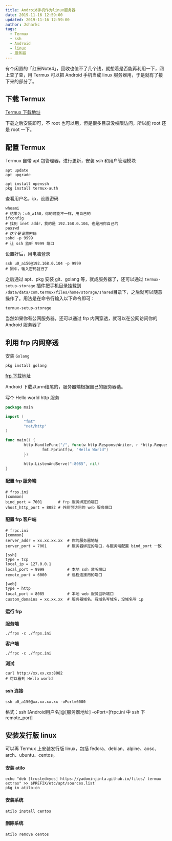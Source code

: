 ```yaml
---
title: Android手机作为linux服务器
date: 2019-11-16 12:59:00
updated: 2019-11-16 12:59:00
author: Jsharkc
tags: 
  - Termux
  - ssh
  - Android
  - linux
  - 服务器
---
```


有个闲置的「红米Note4」，回收也值不了几个钱，就想着是否能再利用一下，网上查了查，用 Termux 可以把 Android 手机当成 linux 服务器用，于是就有了接下来的部分了。

## 下载 Termux

[Termux 下载地址](https://www.coolapk.com/apk/com.termux)

下载之后安装即可，不 root 也可以用，但是很多目录没权限访问，所以能 root 还是 root 一下。

## 配置 Termux

Termux 自带 apt 包管理器，进行更新，安装 ssh 和用户管理模块

```shell
apt update
apt upgrade

apt install openssh
pkg install termux-auth
```

查看用户名，ip，设置密码

```
whoami
# 结果为：u0_a150，你的可能不一样，用自己的
ifconfig
# 找到 inet addr，我的是 192.168.0.104，也是用你自己的
passwd
# 这个是设置密码
sshd -p 9999
# 让 ssh 监听 9999 端口
```

设置好后，用电脑登录

```
ssh u0_a150@192.168.0.104 -p 9999
# 回车，输入密码就行了
```

之后通过 apt、pkg 安装 git、golang 等，就成服务器了，还可以通过 `termux-setup-storage` 插件把手机目录挂载到 `/data/data/com.termux/files/home/storage/shared`目录下，之后就可以随意操作了。用法是在命令行输入以下命令即可：

```
termux-setup-storage
```

当然如果你有公网服务器，还可以通过 frp 内网穿透，就可以在公网访问你的 Android 服务器了

## 利用 frp 内网穿透

安装 `Golang`

```shell
pkg install golang
```

[frp 下载地址](https://github.com/fatedier/frp/releases)

Android 下载以arm结尾的，服务器端根据自己的服务器选。

写个 Hello world http 服务

```go
package main

import (
        "fmt"
        "net/http"
)

func main() {
        http.HandleFunc("/", func(w http.ResponseWriter, r *http.Request) {
                fmt.Fprintf(w, "Hello World")
        })

        http.ListenAndServe(":8085", nil)
}
```

#### 配置 frp 服务端

```
# frps.ini
[common]
bind_port = 7001       # frp 服务绑定的端口
vhost_http_port = 8082 # 外网可访问的 web 服务端口
```

#### 配置 frp 客户端

```
# frpc.ini
[common]
server_addr = xx.xx.xx.xx  # 你的服务器地址
server_port = 7001         # 服务器绑定的端口，与服务端配置 bind_port 一致

[ssh]
type = tcp
local_ip = 127.0.0.1
local_port = 9999          # 本地 ssh 监听端口
remote_port = 6000         # 远程连接用的端口

[web]
type = http
local_port = 8085          # 本地 web 服务监听端口
custom_domains = xx.xx.xx  # 服务器域名，有域名写域名，没域名写 ip
```

#### 运行 frp

**服务端**

```
./frps -c ./frps.ini
```

**客户端**

```
./frpc -c ./frpc.ini
```

**测试**

```
curl http://xx.xx.xx:8082
# 可以看到 Hello world
```

#### ssh 连接

```
ssh u0_a150@xx.xx.xx.xx -oPort=6000
```

格式：ssh  [Android用户名]@[服务器地址] -oPort=[frpc.ini 中 ssh 下 remote_port]

## 安装发行版 linux

可以再 Termux 上安装发行版 linux，包括 fedora、debian、alpine、aosc、arch、ubuntu、centos。

#### 安装 atilo

```
echo "deb [trusted=yes] https://yadominjinta.github.io/files/ termux extras" >> $PREFIX/etc/apt/sources.list
pkg in atilo-cn
```



#### 安装系统

```
atilo install centos
```

#### 删除系统

```
atilo remove centos
```

